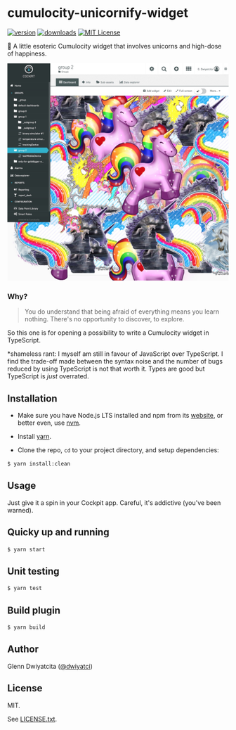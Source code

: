 # cumulocity-unicornify-widget

[![version](https://img.shields.io/npm/v/cumulocity-unicornify-widget.svg)](https://www.npmjs.com/package/cumulocity-unicornify-widget)
[![downloads](https://img.shields.io/npm/dt/cumulocity-unicornify-widget.svg)](http://npm-stat.com/charts.html?package=cumulocity-unicornify-widget)
[![MIT License](https://img.shields.io/github/license/mashape/apistatus.svg)](https://raw.githubusercontent.com/dwiyatci/cumulocity-unicornify-widget/master/LICENSE.txt)

:unicorn: A little esoteric Cumulocity widget that involves unicorns and high-dose of happiness.

![Screenshot](./screenshot.jpg)

### Why?
> You do understand that being afraid
of everything means you learn nothing.
There's no opportunity to discover,
to explore.

So this one is for opening a possibility to write a Cumulocity widget in TypeScript. 

*shameless rant: I myself am still in favour of JavaScript over TypeScript. I find the trade-off made between the syntax noise and the number of bugs reduced by using TypeScript is not that worth it. Types are good but TypeScript is *just* overrated.

## Installation
- Make sure you have Node.js LTS installed and npm from its [website](https://nodejs.org), or better even, use [nvm](https://github.com/creationix/nvm).

- Install [yarn](https://yarnpkg.com/en/docs/install).

- Clone the repo, `cd` to your project directory, and setup dependencies:

```bash
$ yarn install:clean
```

## Usage
Just give it a spin in your Cockpit app. Careful, it's addictive (you've been warned).

## Quicky up and running
```bash
$ yarn start
```

## Unit testing
```bash
$ yarn test
```

## Build plugin
```bash
$ yarn build
```

## Author
Glenn Dwiyatcita ([@dwiyatci](http://tiny.cc/dwiyatci))

## License
MIT.

See [LICENSE.txt](LICENSE.txt).
